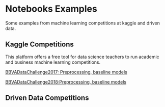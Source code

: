 # Notebooks Examples
 Some examples from machine learning competitions at kaggle and driven data.
 
 
 ## Kaggle Competitions
 This platform offers a free tool for data science teachers to run academic and business machine learning competitions.
 
[BBVADataChallenge2017: Preprocessing, baseline models](https://github.com/G94/notebooks_examples/blob/master/Kaggle_competitions/bbvadatachallenge2017_notebook.ipynb)




[BBVADataChallenge2018:Preprocessing, baseline models](https://github.com/G94/notebooks_examples/blob/master/Kaggle_competitions/bbvadatachallenge2018_notebook.ipynb)

## Driven Data Competitions
